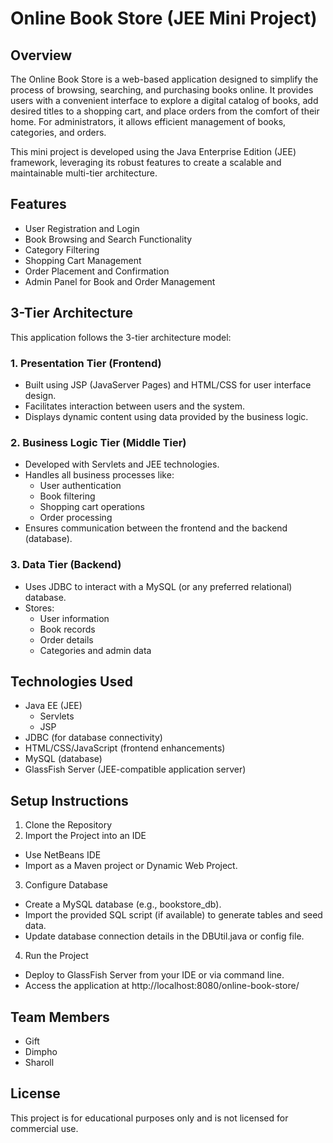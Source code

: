 # Online Book Store (JEE Mini Project)

## Overview

The Online Book Store is a web-based application designed to simplify the process of browsing, searching, and purchasing books online. It provides users with a convenient interface to explore a digital catalog of books, add desired titles to a shopping cart, and place orders from the comfort of their home. For administrators, it allows efficient management of books, categories, and orders.

This mini project is developed using the Java Enterprise Edition (JEE) framework, leveraging its robust features to create a scalable and maintainable multi-tier architecture.

## Features

- User Registration and Login
- Book Browsing and Search Functionality
- Category Filtering
- Shopping Cart Management
- Order Placement and Confirmation
- Admin Panel for Book and Order Management

## 3-Tier Architecture

This application follows the 3-tier architecture model:

### 1. Presentation Tier (Frontend)
- Built using JSP (JavaServer Pages) and HTML/CSS for user interface design.
- Facilitates interaction between users and the system.
- Displays dynamic content using data provided by the business logic.

### 2. Business Logic Tier (Middle Tier)
- Developed with Servlets and JEE technologies.
- Handles all business processes like:
  - User authentication
  - Book filtering
  - Shopping cart operations
  - Order processing
- Ensures communication between the frontend and the backend (database).

### 3. Data Tier (Backend)
- Uses JDBC to interact with a MySQL (or any preferred relational) database.
- Stores:
  - User information
  - Book records
  - Order details
  - Categories and admin data

## Technologies Used

- Java EE (JEE)
  - Servlets
  - JSP
- JDBC (for database connectivity)
- HTML/CSS/JavaScript (frontend enhancements)
- MySQL (database)
- GlassFish Server (JEE-compatible application server)

## Setup Instructions

1. Clone the Repository
2. Import the Project into an IDE
- Use NetBeans IDE
- Import as a Maven project or Dynamic Web Project.

3. Configure Database
- Create a MySQL database (e.g., bookstore_db).
- Import the provided SQL script (if available) to generate tables and seed data.
- Update database connection details in the DBUtil.java or config file.

4. Run the Project
- Deploy to GlassFish Server from your IDE or via command line.
- Access the application at http://localhost:8080/online-book-store/

## Team Members

- Gift
- Dimpho 
- Sharoll

## License

This project is for educational purposes only and is not licensed for commercial use.




